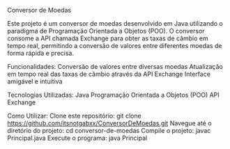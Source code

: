 Conversor de Moedas

Este projeto é um conversor de moedas desenvolvido em Java utilizando o paradigma de Programação Orientada a Objetos (POO). O conversor consome a API chamada Exchange para obter as taxas de câmbio em tempo real, permitindo a conversão de valores entre diferentes moedas de forma rápida e precisa.

Funcionalidades:
Conversão de valores entre diversas moedas
Atualização em tempo real das taxas de câmbio através da API Exchange
Interface amigável e intuitiva

Tecnologias Utilizadas:
Java
Programação Orientada a Objetos (POO)
API Exchange

Como Utilizar:
Clone este repositório: git clone https://github.com/itsnotgabxx/ConversorDeMoedas.git
Navegue até o diretório do projeto: cd conversor-de-moedas
Compile o projeto: javac Principal.java
Execute o programa: java Principal

